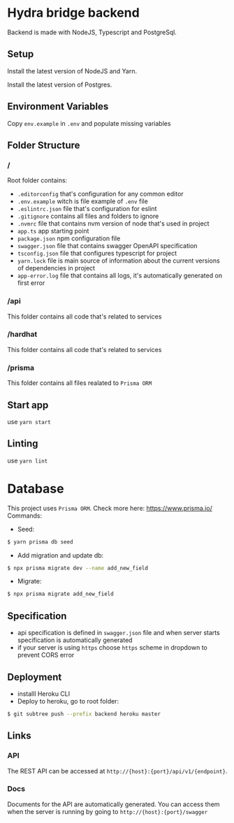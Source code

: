 # Hydra bridge backend

Backend is made with NodeJS, Typescript and PostgreSql.

## Setup

Install the latest version of NodeJS and Yarn.

Install the latest version of Postgres.

## Environment Variables

Copy `env.example` in `.env` and populate missing variables

## Folder Structure

### /

Root folder contains:

- `.editorconfig` that's configuration for any common editor
- `.env.example` witch is file example of `.env` file
- `.eslintrc.json` file that's configuration for eslint
- `.gitignore` contains all files and folders to ignore
- `.nvmrc` file that contains nvm version of node that's used in project
- `app.ts` app starting point
- `package.json` npm configuration file
- `swagger.json` file that contains swagger OpenAPI specification
- `tsconfig.json` file that configures typescript for project
- `yarn.lock` file is main source of information about the current versions of dependencies in project
- `app-error.log` file that contains all logs, it's automatically generated on first error

### /api

This folder contains all code that's related to services

### /hardhat

This folder contains all code that's related to services

### /prisma

This folder contains all files realated to `Prisma ORM`

## Start app

use `yarn start`

## Linting

use `yarn lint`

# Database

This project uses `Prisma ORM`. Check more here: https://www.prisma.io/
Commands:

- Seed:

```bash
$ yarn prisma db seed
```

- Add migration and update db:

```bash
$ npx prisma migrate dev --name add_new_field
```

- Migrate:

```bash
$ npx prisma migrate add_new_field
```

## Specification

- api specification is defined in `swagger.json` file and when server starts specification is automatically generated
- if your server is using `https` choose `https` scheme in dropdown to prevent CORS error

## Deployment

- installl Heroku CLI
- Deploy to heroku, go to root folder:

```bash
$ git subtree push --prefix backend heroku master
```

## Links

### API

The REST API can be accessed at `http://{host}:{port}/api/v1/{endpoint}`.

### Docs

Documents for the API are automatically generated. You can access them when the server is running by going to `http://{host}:{port}/swagger`
